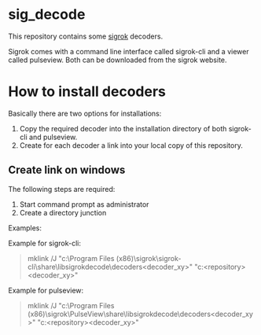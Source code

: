 # sig_decode
This repository contains some [sigrok](https://sigrok.org) decoders.

Sigrok comes with a command line interface called sigrok-cli and a viewer called pulseview. Both can be downloaded from the sigrok website.

# How to install decoders
Basically there are two options for installations:
1. Copy the required decoder into the installation directory of both sigrok-cli and pulseview.
1. Create for each decoder a link into your local copy of this repository.

## Create link on windows
The following steps are required:
1. Start command prompt as administrator
1. Create a directory junction

Examples:

Example for sigrok-cli:

> mklink /J "c:\Program Files (x86)\sigrok\sigrok-cli\share\libsigrokdecode\decoders\<decoder_xy>" "c:\<repository>\<decoder_xy>\"

Example for pulseview:

> mklink /J "c:\Program Files (x86)\sigrok\PulseView\share\libsigrokdecode\decoders\<decoder_xy>" "c:\<repository>\<decoder_xy>\"
